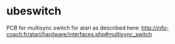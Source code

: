 # ubeswitch

PCB for multisync switch for atari as described here: http://info-coach.fr/atari/hardware/interfaces.php#multisync_switch
